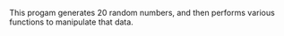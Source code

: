 This progam generates 20 random numbers, and then performs various functions to manipulate that data.
